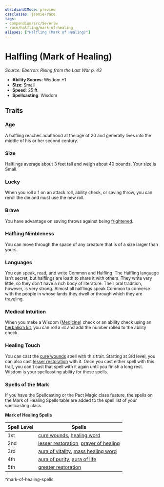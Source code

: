 ```yaml
---
obsidianUIMode: preview
cssclasses: json5e-race
tags:
- compendium/src/5e/erlw
- race/halfling/mark-of-healing
aliases: ["Halfling (Mark of Healing)"]
---
```

# Halfling (Mark of Healing)
*Source: Eberron: Rising from the Last War p. 43*  

- **Ability Scores**: Wisdom +1
- **Size**: Small
- **Speed**: 25 ft.
- **Spellcasting**: Wisdom

## Traits

### Age

A halfling reaches adulthood at the age of 20 and generally lives into the middle of his or her second century.

### Size

Halflings average about 3 feet tall and weigh about 40 pounds. Your size is Small.

### Lucky

When you roll a 1 on an attack roll, ability check, or saving throw, you can reroll the die and must use the new roll.

### Brave

You have advantage on saving throws against being [frightened](/Systems/5e/rules/conditions.md#frightened).

### Halfling Nimbleness

You can move through the space of any creature that is of a size larger than yours.

### Languages

You can speak, read, and write Common and Halfling. The Halfling language isn't secret, but halflings are loath to share it with others. They write very little, so they don't have a rich body of literature. Their oral tradition, however, is very strong. Almost all halflings speak Common to converse with the people in whose lands they dwell or through which they are traveling.

### Medical Intuition

When you make a Wisdom ([Medicine](/Systems/5e/rules/skills.md#Medicine)) check or an ability check using an [herbalism kit](/Systems/5e/items/herbalism-kit.md), you can roll a `d4` and add the number rolled to the ability check.

### Healing Touch

You can cast the [cure wounds](/Systems/5e/spells/cure-wounds.md) spell with this trait. Starting at 3rd level, you can also cast [lesser restoration](/Systems/5e/spells/lesser-restoration.md) with it. Once you cast either spell with this trait, you can't cast that spell with it again until you finish a long rest. Wisdom is your spellcasting ability for these spells.

### Spells of the Mark

If you have the Spellcasting or the Pact Magic class feature, the spells on the Mark of Healing Spells table are added to the spell list of your spellcasting class.

**Mark of Healing Spells**

| Spell Level | Spells |
|-------------|--------|
| 1st | [cure wounds](/Systems/5e/spells/cure-wounds.md), [healing word](/Systems/5e/spells/healing-word.md) |
| 2nd | [lesser restoration](/Systems/5e/spells/lesser-restoration.md), [prayer of healing](/Systems/5e/spells/prayer-of-healing.md) |
| 3rd | [aura of vitality](/Systems/5e/spells/aura-of-vitality.md), [mass healing word](/Systems/5e/spells/mass-healing-word.md) |
| 4th | [aura of purity](/Systems/5e/spells/aura-of-purity.md), [aura of life](/Systems/5e/spells/aura-of-life.md) |
| 5th | [greater restoration](/Systems/5e/spells/greater-restoration.md) |
^mark-of-healing-spells